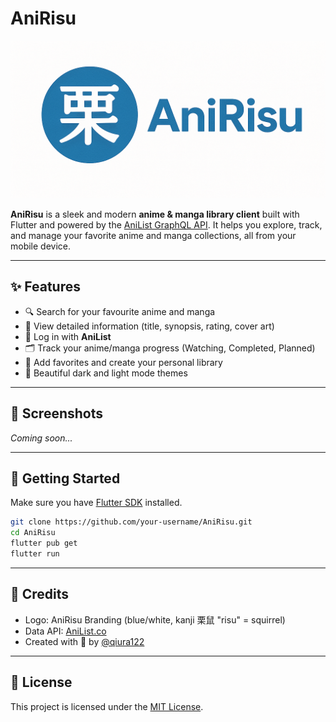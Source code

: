 # AniRisu

![AniRisu Logo](./AniRisuHrz.png)

**AniRisu** is a sleek and modern **anime & manga library client** built with Flutter and powered by the [AniList GraphQL API](https://anilist.gitbook.io). It helps you explore, track, and manage your favorite anime and manga collections, all from your mobile device.

---

## ✨ Features

- 🔍 Search for your favourite anime and manga
- 📄 View detailed information (title, synopsis, rating, cover art)
- 🔐 Log in with **AniList**
- 🗂️ Track your anime/manga progress (Watching, Completed, Planned)
- 💙 Add favorites and create your personal library
- 🌙 Beautiful dark and light mode themes

---

## 📱 Screenshots

*Coming soon...*

---

## 🚀 Getting Started

Make sure you have [Flutter SDK](https://flutter.dev/docs/get-started/install) installed.

```bash
git clone https://github.com/your-username/AniRisu.git
cd AniRisu
flutter pub get
flutter run
```

---

## 👤 Credits

- Logo: AniRisu Branding (blue/white, kanji 栗鼠 "risu" = squirrel)
- Data API: [AniList.co](https://anilist.co)
- Created with 💙 by [@qiura122](https://github.com/qiura122)

---

## 📄 License

This project is licensed under the [MIT License](LICENSE).
